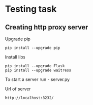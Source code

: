 # Testing task

## Creating http proxy server

Upgrade pip

```
pip install --upgrade pip
```

Install libs

```
pip install --upgrade Flask
pip install --upgrade waitress
```

To start a server run - server.py

Url of server

```
http://localhost:8232/
```

